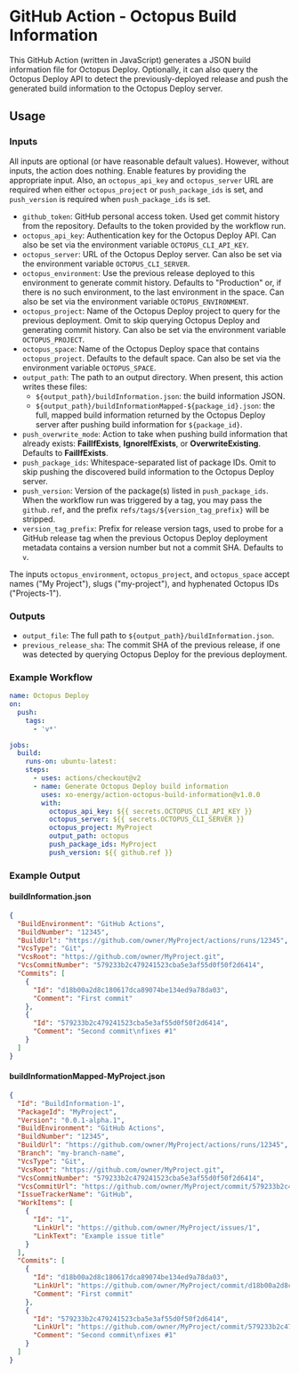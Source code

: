 # GitHub Action - Octopus Build Information

This GitHub Action (written in JavaScript) generates a JSON build information file for Octopus Deploy. Optionally, it can also query the Octopus Deploy API to detect the previously-deployed release and push the generated build information to the Octopus Deploy server.

## Usage

### Inputs

All inputs are optional (or have reasonable default values). However, without inputs, the action does nothing. Enable features by providing the appropriate input. Also, an `octopus_api_key` and `octopus_server` URL are required when either `octopus_project` or `push_package_ids` is set, and `push_version` is required when `push_package_ids` is set.

- `github_token`: GitHub personal access token. Used get commit history from the repository. Defaults to the token provided by the workflow run.
- `octopus_api_key`: Authentication key for the Octopus Deploy API. Can also be set via the environment variable `OCTOPUS_CLI_API_KEY`.
- `octopus_server`: URL of the Octopus Deploy server. Can also be set via the environment variable `OCTOPUS_CLI_SERVER`.
- `octopus_environment`: Use the previous release deployed to this environment to generate commit history. Defaults to "Production" or, if there is no such environment, to the last environment in the space. Can also be set via the environment variable `OCTOPUS_ENVIRONMENT`.
- `octopus_project`: Name of the Octopus Deploy project to query for the previous deployment. Omit to skip querying Octopus Deploy and generating commit history. Can also be set via the environment variable `OCTOPUS_PROJECT`.
- `octopus_space`: Name of the Octopus Deploy space that contains `octopus_project`. Defaults to the default space. Can also be set via the environment variable `OCTOPUS_SPACE`.
- `output_path`: The path to an output directory. When present, this action writes these files:
  - `${output_path}/buildInformation.json`: the build information JSON.
  - `${output_path}/buildInformationMapped-${package_id}.json`: the full, mapped build information returned by the Octopus Deploy server after pushing build information for `${package_id}`.
- `push_overwrite_mode`: Action to take when pushing build information that already exists: **FailIfExists**, **IgnoreIfExists**, or **OverwriteExisting**. Defaults to **FailIfExists**.
- `push_package_ids`: Whitespace-separated list of package IDs. Omit to skip pushing the discovered build information to the Octopus Deploy server.
- `push_version`: Version of the package(s) listed in `push_package_ids`. When the workflow run was triggered by a tag, you may pass the `github.ref`, and the prefix `refs/tags/${version_tag_prefix}` will be stripped.
- `version_tag_prefix`: Prefix for release version tags, used to probe for a GitHub release tag when the previous Octopus Deploy deployment metadata contains a version number but not a commit SHA. Defaults to `v`.

The inputs `octopus_environment`, `octopus_project`, and `octopus_space` accept names ("My Project"), slugs ("my-project"), and hyphenated Octopus IDs ("Projects-1").

### Outputs

- `output_file`: The full path to `${output_path}/buildInformation.json`.
- `previous_release_sha`: The commit SHA of the previous release, if one was detected by querying Octopus Deploy for the previous deployment.

### Example Workflow

```yaml
name: Octopus Deploy
on:
  push:
    tags:
      - 'v*'

jobs:
  build:
    runs-on: ubuntu-latest:
    steps:
      - uses: actions/checkout@v2
      - name: Generate Octopus Deploy build information
        uses: xo-energy/action-octopus-build-information@v1.0.0
        with:
          octopus_api_key: ${{ secrets.OCTOPUS_CLI_API_KEY }}
          octopus_server: ${{ secrets.OCTOPUS_CLI_SERVER }}
          octopus_project: MyProject
          output_path: octopus
          push_package_ids: MyProject
          push_version: ${{ github.ref }}
```

### Example Output

#### buildInformation.json

```json
{
  "BuildEnvironment": "GitHub Actions",
  "BuildNumber": "12345",
  "BuildUrl": "https://github.com/owner/MyProject/actions/runs/12345",
  "VcsType": "Git",
  "VcsRoot": "https://github.com/owner/MyProject.git",
  "VcsCommitNumber": "579233b2c479241523cba5e3af55d0f50f2d6414",
  "Commits": [
    {
      "Id": "d18b00a2d8c180617dca89074be134ed9a78da03",
      "Comment": "First commit"
    },
    {
      "Id": "579233b2c479241523cba5e3af55d0f50f2d6414",
      "Comment": "Second commit\nfixes #1"
    }
  ]
}
```

#### buildInformationMapped-MyProject.json

```json
{
  "Id": "BuildInformation-1",
  "PackageId": "MyProject",
  "Version": "0.0.1-alpha.1",
  "BuildEnvironment": "GitHub Actions",
  "BuildNumber": "12345",
  "BuildUrl": "https://github.com/owner/MyProject/actions/runs/12345",
  "Branch": "my-branch-name",
  "VcsType": "Git",
  "VcsRoot": "https://github.com/owner/MyProject.git",
  "VcsCommitNumber": "579233b2c479241523cba5e3af55d0f50f2d6414",
  "VcsCommitUrl": "https://github.com/owner/MyProject/commit/579233b2c479241523cba5e3af55d0f50f2d6414",
  "IssueTrackerName": "GitHub",
  "WorkItems": [
    {
      "Id": "1",
      "LinkUrl": "https://github.com/owner/MyProject/issues/1",
      "LinkText": "Example issue title"
    }
  ],
  "Commits": [
    {
      "Id": "d18b00a2d8c180617dca89074be134ed9a78da03",
      "LinkUrl": "https://github.com/owner/MyProject/commit/d18b00a2d8c180617dca89074be134ed9a78da03",
      "Comment": "First commit"
    },
    {
      "Id": "579233b2c479241523cba5e3af55d0f50f2d6414",
      "LinkUrl": "https://github.com/owner/MyProject/commit/579233b2c479241523cba5e3af55d0f50f2d6414",
      "Comment": "Second commit\nfixes #1"
    }
  ]
}
```
